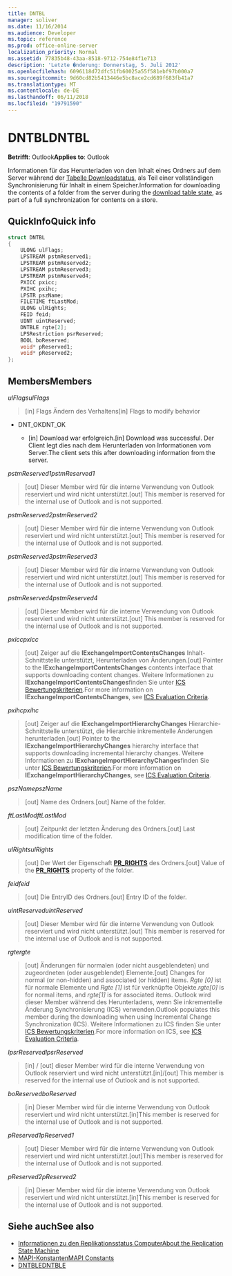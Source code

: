 ```yaml
---
title: DNTBL
manager: soliver
ms.date: 11/16/2014
ms.audience: Developer
ms.topic: reference
ms.prod: office-online-server
localization_priority: Normal
ms.assetid: 77835b48-43aa-8518-9712-754e84f1e713
description: 'Letzte �nderung: Donnerstag, 5. Juli 2012'
ms.openlocfilehash: 6096118d72dfc51fb60025a55f581ebf97b000a7
ms.sourcegitcommit: 9d60cd82b5413446e5bc8ace2cd689f683fb41a7
ms.translationtype: MT
ms.contentlocale: de-DE
ms.lasthandoff: 06/11/2018
ms.locfileid: "19791590"
---
```

# <a name="dntbl"></a><span data-ttu-id="03174-103">DNTBL</span><span class="sxs-lookup"><span data-stu-id="03174-103">DNTBL</span></span>
 
<span data-ttu-id="03174-104">**Betrifft**: Outlook</span><span class="sxs-lookup"><span data-stu-id="03174-104">**Applies to**: Outlook</span></span> 
  
<span data-ttu-id="03174-105">Informationen für das Herunterladen von den Inhalt eines Ordners auf dem Server während der [Tabelle Downloadstatus](download-table-state.md), als Teil einer vollständigen Synchronisierung für Inhalt in einem Speicher.</span><span class="sxs-lookup"><span data-stu-id="03174-105">Information for downloading the contents of a folder from the server during the [download table state](download-table-state.md), as part of a full synchronization for contents on a store.</span></span>
  
## <a name="quick-info"></a><span data-ttu-id="03174-106">QuickInfo</span><span class="sxs-lookup"><span data-stu-id="03174-106">Quick info</span></span>

```cpp
struct DNTBL 
{ 
    ULONG ulFlags; 
    LPSTREAM pstmReserved1; 
    LPSTREAM pstmReserved2; 
    LPSTREAM pstmReserved3; 
    LPSTREAM pstmReserved4; 
    PXICC pxicc; 
    PXIHC pxihc; 
    LPSTR pszName; 
    FILETIME ftLastMod; 
    ULONG ulRights; 
    FEID feid; 
    UINT uintReserved; 
    DNTBLE rgte[2]; 
    LPSRestriction psrReserved; 
    BOOL boReserved; 
    void* pReserved1; 
    void* pReserved2; 
};

```

## <a name="members"></a><span data-ttu-id="03174-107">Members</span><span class="sxs-lookup"><span data-stu-id="03174-107">Members</span></span>

<span data-ttu-id="03174-108">_ulFlags_</span><span class="sxs-lookup"><span data-stu-id="03174-108">_ulFlags_</span></span>
  
> <span data-ttu-id="03174-109">[in] Flags Ändern des Verhaltens</span><span class="sxs-lookup"><span data-stu-id="03174-109">[in] Flags to modify behavior</span></span> 
    
  - <span data-ttu-id="03174-110">DNT_OK</span><span class="sxs-lookup"><span data-stu-id="03174-110">DNT_OK</span></span>
    
    - <span data-ttu-id="03174-111">[in] Download war erfolgreich.</span><span class="sxs-lookup"><span data-stu-id="03174-111">[in] Download was successful.</span></span> <span data-ttu-id="03174-112">Der Client legt dies nach dem Herunterladen von Informationen vom Server.</span><span class="sxs-lookup"><span data-stu-id="03174-112">The client sets this after downloading information from the server.</span></span>
    
<span data-ttu-id="03174-113">_pstmReserved1_</span><span class="sxs-lookup"><span data-stu-id="03174-113">_pstmReserved1_</span></span>
  
> <span data-ttu-id="03174-114">[out] Dieser Member wird für die interne Verwendung von Outlook reserviert und wird nicht unterstützt.</span><span class="sxs-lookup"><span data-stu-id="03174-114">[out] This member is reserved for the internal use of Outlook and is not supported.</span></span> 
    
<span data-ttu-id="03174-115">_pstmReserved2_</span><span class="sxs-lookup"><span data-stu-id="03174-115">_pstmReserved2_</span></span>
  
> <span data-ttu-id="03174-116">[out] Dieser Member wird für die interne Verwendung von Outlook reserviert und wird nicht unterstützt.</span><span class="sxs-lookup"><span data-stu-id="03174-116">[out] This member is reserved for the internal use of Outlook and is not supported.</span></span> 
    
<span data-ttu-id="03174-117">_pstmReserved3_</span><span class="sxs-lookup"><span data-stu-id="03174-117">_pstmReserved3_</span></span>
  
> <span data-ttu-id="03174-118">[out] Dieser Member wird für die interne Verwendung von Outlook reserviert und wird nicht unterstützt.</span><span class="sxs-lookup"><span data-stu-id="03174-118">[out] This member is reserved for the internal use of Outlook and is not supported.</span></span> 
    
<span data-ttu-id="03174-119">_pstmReserved4_</span><span class="sxs-lookup"><span data-stu-id="03174-119">_pstmReserved4_</span></span>
  
> <span data-ttu-id="03174-120">[out] Dieser Member wird für die interne Verwendung von Outlook reserviert und wird nicht unterstützt.</span><span class="sxs-lookup"><span data-stu-id="03174-120">[out] This member is reserved for the internal use of Outlook and is not supported.</span></span> 
    
<span data-ttu-id="03174-121">_pxicc_</span><span class="sxs-lookup"><span data-stu-id="03174-121">_pxicc_</span></span>
  
>  <span data-ttu-id="03174-122">[out] Zeiger auf die **IExchangeImportContentsChanges** Inhalt-Schnittstelle unterstützt, Herunterladen von Änderungen.</span><span class="sxs-lookup"><span data-stu-id="03174-122">[out] Pointer to the **IExchangeImportContentsChanges** contents interface that supports downloading content changes.</span></span> <span data-ttu-id="03174-123">Weitere Informationen zu **IExchangeImportContentsChanges**finden Sie unter [ICS Bewertungskriterien](http://msdn.microsoft.com/de-de/library/aa579252%28EXCHG.80%29.aspx).</span><span class="sxs-lookup"><span data-stu-id="03174-123">For more information on **IExchangeImportContentsChanges**, see [ICS Evaluation Criteria](http://msdn.microsoft.com/de-de/library/aa579252%28EXCHG.80%29.aspx).</span></span>
    
<span data-ttu-id="03174-124">_pxihc_</span><span class="sxs-lookup"><span data-stu-id="03174-124">_pxihc_</span></span>
  
>  <span data-ttu-id="03174-125">[out] Zeiger auf die **IExchangeImportHierarchyChanges** Hierarchie-Schnittstelle unterstützt, die Hierarchie inkrementelle Änderungen herunterladen.</span><span class="sxs-lookup"><span data-stu-id="03174-125">[out] Pointer to the **IExchangeImportHierarchyChanges** hierarchy interface that supports downloading incremental hierarchy changes.</span></span> <span data-ttu-id="03174-126">Weitere Informationen zu **IExchangeImportHierarchyChanges**finden Sie unter [ICS Bewertungskriterien](http://msdn.microsoft.com/de-de/library/aa579252%28EXCHG.80%29.aspx).</span><span class="sxs-lookup"><span data-stu-id="03174-126">For more information on **IExchangeImportHierarchyChanges**, see [ICS Evaluation Criteria](http://msdn.microsoft.com/de-de/library/aa579252%28EXCHG.80%29.aspx).</span></span>
    
<span data-ttu-id="03174-127">_pszName_</span><span class="sxs-lookup"><span data-stu-id="03174-127">_pszName_</span></span>
  
>  <span data-ttu-id="03174-128">[out] Name des Ordners.</span><span class="sxs-lookup"><span data-stu-id="03174-128">[out] Name of the folder.</span></span> 
    
<span data-ttu-id="03174-129">_ftLastMod_</span><span class="sxs-lookup"><span data-stu-id="03174-129">_ftLastMod_</span></span>
  
>  <span data-ttu-id="03174-130">[out] Zeitpunkt der letzten Änderung des Ordners.</span><span class="sxs-lookup"><span data-stu-id="03174-130">[out] Last modification time of the folder.</span></span> 
    
<span data-ttu-id="03174-131">_ulRights_</span><span class="sxs-lookup"><span data-stu-id="03174-131">_ulRights_</span></span>
  
>  <span data-ttu-id="03174-132">[out] Der Wert der Eigenschaft **[PR_RIGHTS](http://msdn.microsoft.com/de-de/library/ee238052%28v=EXCHG.80%29.aspx)** des Ordners.</span><span class="sxs-lookup"><span data-stu-id="03174-132">[out] Value of the **[PR_RIGHTS](http://msdn.microsoft.com/de-de/library/ee238052%28v=EXCHG.80%29.aspx)** property of the folder.</span></span> 
    
<span data-ttu-id="03174-133">_feid_</span><span class="sxs-lookup"><span data-stu-id="03174-133">_feid_</span></span>
  
>  <span data-ttu-id="03174-134">[out] Die EntryID des Ordners.</span><span class="sxs-lookup"><span data-stu-id="03174-134">[out] Entry ID of the folder.</span></span> 
    
<span data-ttu-id="03174-135">_uintReserved_</span><span class="sxs-lookup"><span data-stu-id="03174-135">_uintReserved_</span></span>
  
>  <span data-ttu-id="03174-136">[out] Dieser Member wird für die interne Verwendung von Outlook reserviert und wird nicht unterstützt.</span><span class="sxs-lookup"><span data-stu-id="03174-136">[out] This member is reserved for the internal use of Outlook and is not supported.</span></span> 
    
<span data-ttu-id="03174-137">_rgte_</span><span class="sxs-lookup"><span data-stu-id="03174-137">_rgte_</span></span>
  
> <span data-ttu-id="03174-138">[out] Änderungen für normalen (oder nicht ausgeblendeten) und zugeordneten (oder ausgeblendet) Elemente.</span><span class="sxs-lookup"><span data-stu-id="03174-138">[out] Changes for normal (or non-hidden) and associated (or hidden) items.</span></span>  <span data-ttu-id="03174-139">*Rgte [0]* ist für normale Elemente und *Rgte [1]* ist für verknüpfte Objekte.</span><span class="sxs-lookup"><span data-stu-id="03174-139">*rgte[0]*  is for normal items, and  *rgte[1]*  is for associated items.</span></span> <span data-ttu-id="03174-140">Outlook wird dieser Member während des Herunterladens, wenn Sie inkrementelle Änderung Synchronisierung (ICS) verwenden.</span><span class="sxs-lookup"><span data-stu-id="03174-140">Outlook populates this member during the downloading when using Incremental Change Synchronization (ICS).</span></span> <span data-ttu-id="03174-141">Weitere Informationen zu ICS finden Sie unter [ICS Bewertungskriterien](http://msdn.microsoft.com/de-de/library/aa579252%28EXCHG.80%29.aspx).</span><span class="sxs-lookup"><span data-stu-id="03174-141">For more information on ICS, see [ICS Evaluation Criteria](http://msdn.microsoft.com/de-de/library/aa579252%28EXCHG.80%29.aspx).</span></span>
    
<span data-ttu-id="03174-142">_lpsrReserved_</span><span class="sxs-lookup"><span data-stu-id="03174-142">_lpsrReserved_</span></span>
  
>  <span data-ttu-id="03174-143">[in] / [out] dieser Member wird für die interne Verwendung von Outlook reserviert und wird nicht unterstützt.</span><span class="sxs-lookup"><span data-stu-id="03174-143">[in]/[out] This member is reserved for the internal use of Outlook and is not supported.</span></span> 
    
<span data-ttu-id="03174-144">_boReserved_</span><span class="sxs-lookup"><span data-stu-id="03174-144">_boReserved_</span></span>
  
>  <span data-ttu-id="03174-145">[in] Dieser Member wird für die interne Verwendung von Outlook reserviert und wird nicht unterstützt.</span><span class="sxs-lookup"><span data-stu-id="03174-145">[in]This member is reserved for the internal use of Outlook and is not supported.</span></span> 
    
<span data-ttu-id="03174-146">_pReserved1_</span><span class="sxs-lookup"><span data-stu-id="03174-146">_pReserved1_</span></span>
  
>  <span data-ttu-id="03174-147">[out] Dieser Member wird für die interne Verwendung von Outlook reserviert und wird nicht unterstützt.</span><span class="sxs-lookup"><span data-stu-id="03174-147">[out]This member is reserved for the internal use of Outlook and is not supported.</span></span> 
    
<span data-ttu-id="03174-148">_pReserved2_</span><span class="sxs-lookup"><span data-stu-id="03174-148">_pReserved2_</span></span>
  
>  <span data-ttu-id="03174-149">[in] Dieser Member wird für die interne Verwendung von Outlook reserviert und wird nicht unterstützt.</span><span class="sxs-lookup"><span data-stu-id="03174-149">[in]This member is reserved for the internal use of Outlook and is not supported.</span></span> 
    
## <a name="see-also"></a><span data-ttu-id="03174-150">Siehe auch</span><span class="sxs-lookup"><span data-stu-id="03174-150">See also</span></span>

- [<span data-ttu-id="03174-151">Informationen zu den Replikationsstatus Computer</span><span class="sxs-lookup"><span data-stu-id="03174-151">About the Replication State Machine</span></span>](about-the-replication-state-machine.md)  
- [<span data-ttu-id="03174-152">MAPI-Konstanten</span><span class="sxs-lookup"><span data-stu-id="03174-152">MAPI Constants</span></span>](mapi-constants.md) 
- [<span data-ttu-id="03174-153">DNTBLE</span><span class="sxs-lookup"><span data-stu-id="03174-153">DNTBLE</span></span>](dntble.md)

